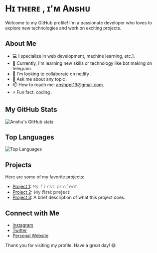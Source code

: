 # Hɪ ᴛʜᴇʀᴇ , ɪ'ᴍ Aɴsʜᴜ

Welcome to my GitHub profile! I'm a passionate developer who loves to explore new technologies and work on exciting projects.

## About Me

- 💻 I specialize in web development, machine learning, etc.].
- 🌱 Currently, I'm learning new skills or technology like bot making on telegram.
- 👯 I'm looking to collaborate on netlify .
- 💬 Ask me about any topic .
- 📫 How to reach me: anshppt19@gmail.com.
- ⚡ Fun fact: coding .

## My GitHub Stats

![Anshu's GitHub stats](https://github-readme-stats.vercel.app/api?username=anshu908&show_icons=true&theme=radical)

## Top Languages

![Top Languages](https://github-readme-stats.vercel.app/api/top-langs/?username=anshu908&layout=compact&theme=radical)

## Projects

Here are some of my favorite projects:

- [Project 1](https://legendary-swan-7ca626.netlify.app/): 𝙼𝚢 𝚏𝚒𝚛𝚜𝚝 𝚙𝚛𝚘𝚓𝚎𝚌𝚝
- [Project 2](https://mellifluous-dolphin-a34eed.netlify.app/): 𝕄𝕪 𝕗𝕚𝕣𝕤𝕥 𝕡𝕣𝕠𝕛𝕖𝕔𝕥
- [Project 3](https://github.com/anshu908/project-link): A brief description of what this project does.

## Connect with Me

- [Instagram](https://www.instagram.com/anshopi__/)
- [Twitter](https://twitter.com/anshopi)
- [Personal Website](https://mellifluous-dolphin-a34eed.netlify.app/)

Thank you for visiting my profile. Have a great day! 😄

